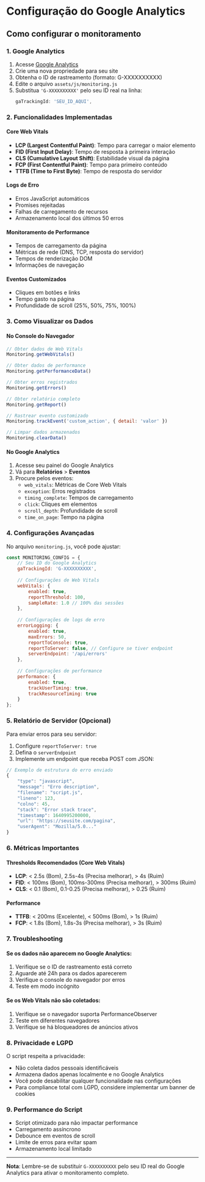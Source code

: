 # Configuração do Google Analytics

## Como configurar o monitoramento

### 1. Google Analytics

1. Acesse [Google Analytics](https://analytics.google.com/)
2. Crie uma nova propriedade para seu site
3. Obtenha o ID de rastreamento (formato: G-XXXXXXXXXX)
4. Edite o arquivo `assets/js/monitoring.js`
5. Substitua `'G-XXXXXXXXXX'` pelo seu ID real na linha:
   ```javascript
   gaTrackingId: 'SEU_ID_AQUI',
   ```

### 2. Funcionalidades Implementadas

#### Core Web Vitals
- **LCP (Largest Contentful Paint)**: Tempo para carregar o maior elemento
- **FID (First Input Delay)**: Tempo de resposta à primeira interação
- **CLS (Cumulative Layout Shift)**: Estabilidade visual da página
- **FCP (First Contentful Paint)**: Tempo para primeiro conteúdo
- **TTFB (Time to First Byte)**: Tempo de resposta do servidor

#### Logs de Erro
- Erros JavaScript automáticos
- Promises rejeitadas
- Falhas de carregamento de recursos
- Armazenamento local dos últimos 50 erros

#### Monitoramento de Performance
- Tempos de carregamento da página
- Métricas de rede (DNS, TCP, resposta do servidor)
- Tempos de renderização DOM
- Informações de navegação

#### Eventos Customizados
- Cliques em botões e links
- Tempo gasto na página
- Profundidade de scroll (25%, 50%, 75%, 100%)

### 3. Como Visualizar os Dados

#### No Console do Navegador
```javascript
// Obter dados de Web Vitals
Monitoring.getWebVitals()

// Obter dados de performance
Monitoring.getPerformanceData()

// Obter erros registrados
Monitoring.getErrors()

// Obter relatório completo
Monitoring.getReport()

// Rastrear evento customizado
Monitoring.trackEvent('custom_action', { detail: 'valor' })

// Limpar dados armazenados
Monitoring.clearData()
```

#### No Google Analytics
1. Acesse seu painel do Google Analytics
2. Vá para **Relatórios** > **Eventos**
3. Procure pelos eventos:
   - `web_vitals`: Métricas de Core Web Vitals
   - `exception`: Erros registrados
   - `timing_complete`: Tempos de carregamento
   - `click`: Cliques em elementos
   - `scroll_depth`: Profundidade de scroll
   - `time_on_page`: Tempo na página

### 4. Configurações Avançadas

No arquivo `monitoring.js`, você pode ajustar:

```javascript
const MONITORING_CONFIG = {
    // Seu ID do Google Analytics
    gaTrackingId: 'G-XXXXXXXXXX',
    
    // Configurações de Web Vitals
    webVitals: {
        enabled: true,
        reportThreshold: 100,
        sampleRate: 1.0 // 100% das sessões
    },
    
    // Configurações de logs de erro
    errorLogging: {
        enabled: true,
        maxErrors: 50,
        reportToConsole: true,
        reportToServer: false, // Configure se tiver endpoint
        serverEndpoint: '/api/errors'
    },
    
    // Configurações de performance
    performance: {
        enabled: true,
        trackUserTiming: true,
        trackResourceTiming: true
    }
};
```

### 5. Relatório de Servidor (Opcional)

Para enviar erros para seu servidor:

1. Configure `reportToServer: true`
2. Defina o `serverEndpoint`
3. Implemente um endpoint que receba POST com JSON:

```javascript
// Exemplo de estrutura do erro enviado
{
    "type": "javascript",
    "message": "Erro description",
    "filename": "script.js",
    "lineno": 123,
    "colno": 45,
    "stack": "Error stack trace",
    "timestamp": 1640995200000,
    "url": "https://seusite.com/pagina",
    "userAgent": "Mozilla/5.0..."
}
```

### 6. Métricas Importantes

#### Thresholds Recomendados (Core Web Vitals)
- **LCP**: < 2.5s (Bom), 2.5s-4s (Precisa melhorar), > 4s (Ruim)
- **FID**: < 100ms (Bom), 100ms-300ms (Precisa melhorar), > 300ms (Ruim)
- **CLS**: < 0.1 (Bom), 0.1-0.25 (Precisa melhorar), > 0.25 (Ruim)

#### Performance
- **TTFB**: < 200ms (Excelente), < 500ms (Bom), > 1s (Ruim)
- **FCP**: < 1.8s (Bom), 1.8s-3s (Precisa melhorar), > 3s (Ruim)

### 7. Troubleshooting

#### Se os dados não aparecem no Google Analytics:
1. Verifique se o ID de rastreamento está correto
2. Aguarde até 24h para os dados aparecerem
3. Verifique o console do navegador por erros
4. Teste em modo incógnito

#### Se os Web Vitals não são coletados:
1. Verifique se o navegador suporta PerformanceObserver
2. Teste em diferentes navegadores
3. Verifique se há bloqueadores de anúncios ativos

### 8. Privacidade e LGPD

O script respeita a privacidade:
- Não coleta dados pessoais identificáveis
- Armazena dados apenas localmente e no Google Analytics
- Você pode desabilitar qualquer funcionalidade nas configurações
- Para compliance total com LGPD, considere implementar um banner de cookies

### 9. Performance do Script

- Script otimizado para não impactar performance
- Carregamento assíncrono
- Debounce em eventos de scroll
- Limite de erros para evitar spam
- Armazenamento local limitado

---

**Nota**: Lembre-se de substituir `G-XXXXXXXXXX` pelo seu ID real do Google Analytics para ativar o monitoramento completo.